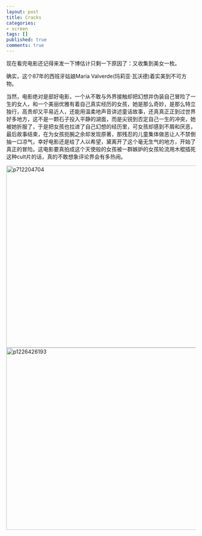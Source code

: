```yaml
---
layout: post
title: Cracks
categories:
- screen
tags: []
published: true
comments: true
---
```

<p><p>现在看完电影还记得来发一下博估计只剩一下原因了：又收集到美女一枚。</p>  <p>确实，这个87年的西班牙姑娘María Valverde(玛莉亚·瓦沃德)着实美到不可方物。</p>  <p>当然，电影绝对是部好电影，一个从不敢与外界接触却把幻想并伪装自己冒险了一生的女人，和一个美丽优雅有着自己真实经历的女孩，她是那么奇妙，是那么特立独行，高贵却又平易近人，还能用温柔地声音讲述童话故事，还真真正正到过世界好多地方，这不是一颗石子投入平静的湖面，而是尖锐到否定自己一生的冲突，她被她折服了，于是把女孩也拉进了自己幻想的经历里，可女孩却感到不屑和厌恶，最后故事结束，在为女孩扼腕之余却发现原著，那残忍的儿童集体做恶让人不禁倒抽一口凉气，幸好电影还是给了人以希望，黛离开了这个毫无生气的地方，开始了真正的冒险。这电影要真拍成这个天使般的女孩被一群嫉妒的女孩轮流用木棍插死这种cult片的话，真的不敢想象评论界会有多热闹。</p>  <p><a href="http://files.blogcn.com/wp05/M00/03/91/wKgKDE8FrKsAAAAAAAG2uQOIyVc410.jpg"><img title="p712204704" style="border-right: 0px; border-top: 0px; display: inline; border-left: 0px; border-bottom: 0px" height="484" alt="p712204704" src="http://files.blogcn.com/wp06/M00/05/20/wKgKDE8FrK0AAAAAAAGy2WQBP4c746.jpg" width="644" border="0" /></a> <a href="http://files.blogcn.com/wp01/M00/02/BF/wKgKCk8FrK8AAAAAAAKYkGKW3cA700.jpg"><img title="p1226426193" style="border-right: 0px; border-top: 0px; display: inline; border-left: 0px; border-bottom: 0px" height="484" alt="p1226426193" src="http://files.blogcn.com/wp02/M00/03/C9/wKgKCk8FrLIAAAAAAAKiQBapARs588.jpg" width="644" border="0" /></a></p></p>
